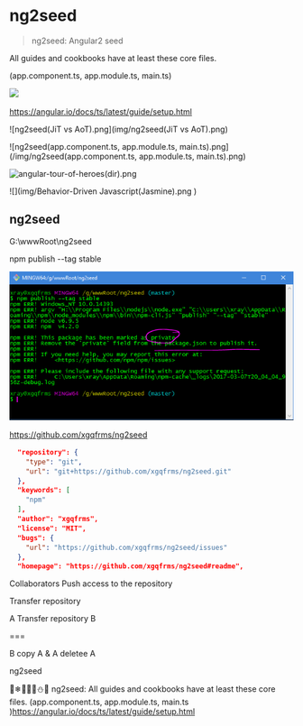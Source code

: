 # ng2seed  

> ng2seed: Angular2 seed    

All guides and cookbooks have at least these core files.   

(app.component.ts, app.module.ts, main.ts)  

![](img/webpack-dir(Angular2-App).png)

https://angular.io/docs/ts/latest/guide/setup.html

![ng2seed(JiT vs AoT).png](img/ng2seed(JiT vs AoT).png)

![ng2seed(app.component.ts, app.module.ts, main.ts).png](/img/ng2seed(app.component.ts, app.module.ts, main.ts).png)

![angular-tour-of-heroes(dir).png	](./img/angular-tour-of-heroes(dir).png	)

![](img/Behavior-Driven Javascript(Jasmine).png	)
 


## ng2seed


G:\wwwRoot\ng2seed


npm publish --tag stable

!["private": true](./img/npm-publish-private-error.png)





https://github.com/xgqfrms/ng2seed



```json
  "repository": {
    "type": "git",
    "url": "git+https://github.com/xgqfrms/ng2seed.git"
  },
  "keywords": [
    "npm"
  ],
  "author": "xgqfrms",
  "license": "MIT",
  "bugs": {
    "url": "https://github.com/xgqfrms/ng2seed/issues"
  },
  "homepage": "https://github.com/xgqfrms/ng2seed#readme",
```





Collaborators Push access to the repository


Transfer repository



A Transfer repository B

===

B copy A & A deletee A







ng2seed

🎅❄🎄🎁🔀⛄🔔 ng2seed: All guides and cookbooks have at least these core files. (app.component.ts, app.module.ts, main.ts )https://angular.io/docs/ts/latest/guide/setup.html












